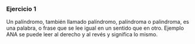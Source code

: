 ### Ejercicio 1

Un palíndromo, también llamado palíndromo, palíndroma o palindroma, es una palabra, o frase que se lee igual en un sentido que en otro. Ejemplo ANA se puede leer al derecho y al revés y significa lo mismo.
